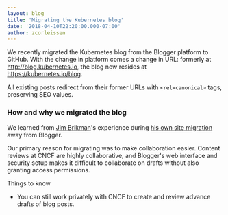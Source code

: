 ```yaml
---
layout: blog
title: 'Migrating the Kubernetes blog'
date: '2018-04-10T22:20:00.000-07:00'
author: zcorleissen
---
```


We recently migrated the Kubernetes blog from the Blogger platform to GitHub. With the change in platform comes a change in URL: formerly at http://blog.kubernetes.io, the blog now resides at https://kubernetes.io/blog.

All existing posts redirect from their former URLs with `<rel=canonical>` tags, preserving SEO values.

### How and why we migrated the blog

We learned from [Jim Brikman](https://www.ybrikman.com)'s experience during [his own site migration](https://www.ybrikman.com/writing/2015/04/20/migrating-from-blogger-to-github-pages/) away from Blogger.

Our primary reason for migrating was to make collaboration easier. Content reviews at CNCF are highly collaborative, and Blogger's web interface and security setup makes it difficult to collaborate on drafts without also granting access permissions.



Things to know

* You can still work privately with CNCF to create and review advance drafts of blog posts.
